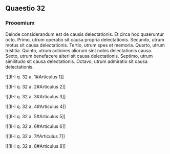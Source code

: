 ## Quaestio 32

### Prooemium

Deinde considerandum est de causis delectationis. Et circa hoc quaeruntur octo. Primo, utrum operatio sit causa propria delectationis. Secundo, utrum motus sit causa delectationis. Tertio, utrum spes et memoria. Quarto, utrum tristitia. Quinto, utrum actiones aliorum sint nobis delectationis causa. Sexto, utrum benefacere alteri sit causa delectationis. Septimo, utrum similitudo sit causa delectationis. Octavo, utrum admiratio sit causa delectationis.

![[II-I q. 32 a. 1#Articulus 1]]

![[II-I q. 32 a. 2#Articulus 2]]

![[II-I q. 32 a. 3#Articulus 3]]

![[II-I q. 32 a. 4#Articulus 4]]

![[II-I q. 32 a. 5#Articulus 5]]

![[II-I q. 32 a. 6#Articulus 6]]

![[II-I q. 32 a. 7#Articulus 7]]

![[II-I q. 32 a. 8#Articulus 8]]

